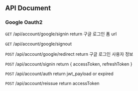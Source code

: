 ## API Document

### Google Oauth2
`GET` /api/account/google/signin
return 구글 로그인 폼 url

`GET` /api/account/google/signout


`POST` /api/account/google/redirect
return 구글 로그인 사용자 정보

`POST` /api/account/signin
return { accessToken, refreshToken }

`POST` /api/account/auth
return jwt_payload or expired

`POST` /api/account/reissue
return accessToken